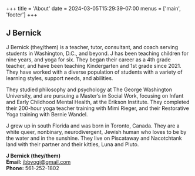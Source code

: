 +++
title = 'About'
date = 2024-03-05T15:29:39-07:00
menus = ['main', 'footer']
+++

## J Bernick

J Bernick (they/them) is a teacher, tutor, consultant, and coach serving students in Washington, D.C., and beyond. J has been teaching children for nine years, and yoga for six. They began their career as a 4th grade teacher, and have been teaching Kindergarten and 1st grade since 2021. They have worked with a diverse population of students with a variety of learning styles, support needs, and abilities. 

They studied philosophy and psychology at The George Washington University, and are pursuing a Master’s in Social Work, focusing on Infant and Early Childhood Mental Health, at the Erikson Institute. They completed their 200-hour yoga teacher training with Mimi Rieger, and their Restorative Yoga training with Bernie Wandel.

J grew up in south Florida and was born in Toronto, Canada. They are a white queer, nonbinary, neurodivergent, Jewish human who loves to be by the water and in the sunshine. They live on Piscataway and Nacotchtank land with their partner and their kitties, Luna and Pluto. 

__J Bernick (they/them)__  
__Email:__ [jbbyogi@gmail.com](mailto:jbbyogi@gmail.com?subject=Website%20Contact)  
__Phone:__ 561-252-1802
